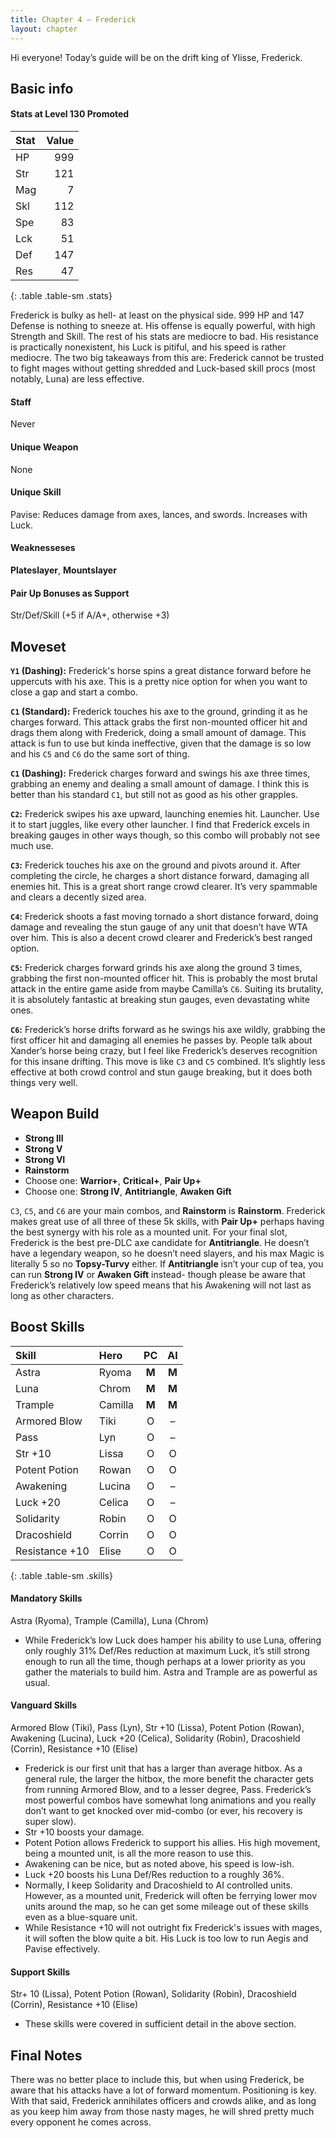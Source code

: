 ```yaml
---
title: Chapter 4 — Frederick
layout: chapter
---
```


Hi everyone! Today’s guide will be on the drift king of Ylisse, Frederick.

## Basic info

#### Stats at Level 130 Promoted

| Stat | Value |
| :--- | ----: |
| HP   |   999 |
| Str  |   121 |
| Mag  |     7 |
| Skl  |   112 |
| Spe  |    83 |
| Lck  |    51 |
| Def  |   147 |
| Res  |    47 |
{: .table .table-sm .stats}

Frederick is bulky as hell- at least on the physical side. 999 HP and 147 Defense is nothing to sneeze at. His offense is equally powerful, with high Strength and Skill. The rest of his stats are mediocre to bad. His resistance is practically nonexistent, his Luck is pitiful, and his speed is rather mediocre. The two big takeaways from this are: Frederick cannot be trusted to fight mages without getting shredded and Luck-based skill procs (most notably, Luna) are less effective.

#### Staff

Never

#### Unique Weapon

None

#### Unique Skill

Pavise: Reduces damage from axes, lances, and swords. Increases with Luck.

#### Weaknesseses

**Plateslayer**, **Mountslayer**

#### Pair Up Bonuses as Support

Str/Def/Skill (+5 if A/A+, otherwise +3)

## Moveset

**`Y1` (Dashing):** Frederick's horse spins a great distance forward before he uppercuts with his axe. This is a pretty nice option for when you want to close a gap and start a combo.

**`C1` (Standard):** Frederick touches his axe to the ground, grinding it as he charges forward. This attack grabs the first non-mounted officer hit and drags them along with Frederick, doing a small amount of damage. This attack is fun to use but kinda ineffective, given that the damage is so low and his `C5` and `C6` do the same sort of thing.

**`C1` (Dashing):** Frederick charges forward and swings his axe three times, grabbing an enemy and dealing a small amount of damage. I think this is better than his standard `C1`, but still not as good as his other grapples.

**`C2`:** Frederick swipes his axe upward, launching enemies hit. Launcher. Use it to start juggles, like every other launcher. I find that Frederick excels in breaking gauges in other ways though, so this combo will probably not see much use.

**`C3`:** Frederick touches his axe on the ground and pivots around it. After completing the circle, he charges a short distance forward, damaging all enemies hit. This is a great short range crowd clearer. It’s very spammable and clears a decently sized area.

**`C4`:** Frederick shoots a fast moving tornado a short distance forward, doing damage and revealing the stun gauge of any unit that doesn’t have WTA over him. This is also a decent crowd clearer and Frederick’s best ranged option.

**`C5`:** Frederick charges forward grinds his axe along the ground 3 times, grabbing the first non-mounted officer hit. This is probably the most brutal attack in the entire game aside from maybe Camilla’s `C6`. Suiting its brutality, it is absolutely fantastic at breaking stun gauges, even devastating white ones.

**`C6`:** Frederick’s horse drifts forward as he swings his axe wildly, grabbing the first officer hit and damaging all enemies he passes by. People talk about Xander’s horse being crazy, but I feel like Frederick’s deserves recognition for this insane drifting. This move is like `C3` and `C5` combined. It’s slightly less effective at both crowd control and stun gauge breaking, but it does both things very well.

## Weapon Build

- **Strong III**
- **Strong V**
- **Strong VI**
- **Rainstorm**
- Choose one: **Warrior+**, **Critical+**, **Pair Up+**
- Choose one: **Strong IV**, **Antitriangle**, **Awaken Gift**

`C3`, `C5`, and `C6` are your main combos, and **Rainstorm** is **Rainstorm**. Frederick makes great use of all three of these 5k skills, with **Pair Up+** perhaps having the best synergy with his role as a mounted unit. For your final slot, Frederick is the best pre-DLC axe candidate for **Antitriangle**. He doesn’t have a legendary weapon, so he doesn’t need slayers, and his max Magic is literally 5 so no **Topsy-Turvy** either. If **Antitriangle** isn’t your cup of tea, you can run **Strong IV** or **Awaken Gift** instead- though please be aware that Frederick’s relatively low speed means that his Awakening will not last as long as other characters.

## Boost Skills

| Skill          | Hero        |  PC   |  AI   |
| :------------- | :---------- | :---: | :---: |
| Astra          | Ryoma       | **M** | **M** |
| Luna           | Chrom       | **M** | **M** |
| Trample        | Camilla     | **M** | **M** |
| Armored Blow   | Tiki        |   O   |   –   |
| Pass           | Lyn         |   O   |   –   |
| Str +10        | Lissa       |   O   |   O   |
| Potent Potion  | Rowan       |   O   |   O   |
| Awakening      | Lucina      |   O   |   –   |
| Luck +20       | Celica      |   O   |   –   |
| Solidarity     | Robin       |   O   |   O   |
| Dracoshield    | Corrin      |   O   |   O   |
| Resistance +10 | Elise       |   O   |   O   |
{: .table .table-sm .skills}

#### Mandatory Skills

Astra (Ryoma), Trample (Camilla), Luna (Chrom)

- While Frederick’s low Luck does hamper his ability to use Luna, offering only roughly 31% Def/Res reduction at maximum Luck, it’s still strong enough to run all the time, though perhaps at a lower priority as you gather the materials to build him. Astra and Trample are as powerful as usual.

#### Vanguard Skills

Armored Blow (Tiki), Pass (Lyn), Str +10 (Lissa), Potent Potion (Rowan), Awakening (Lucina), Luck +20 (Celica), Solidarity (Robin), Dracoshield (Corrin), Resistance +10 (Elise)

- Frederick is our first unit that has a larger than average hitbox. As a general rule, the larger the hitbox, the more benefit the character gets from running Armored Blow, and to a lesser degree, Pass. Frederick’s most powerful combos have somewhat long animations and you really don’t want to get knocked over mid-combo (or ever, his recovery is super slow).
- Str +10 boosts your damage.
- Potent Potion allows Frederick to support his allies. His high movement, being a mounted unit, is all the more reason to use this.
- Awakening can be nice, but as noted above, his speed is low-ish.
- Luck +20 boosts his Luna Def/Res reduction to a roughly 36%.
- Normally, I keep Solidarity and Dracoshield to AI controlled units. However, as a mounted unit, Frederick will often be ferrying lower mov units around the map, so he can get some mileage out of these skills even as a blue-square unit.
- While Resistance +10 will not outright fix Frederick's issues with mages, it will soften the blow quite a bit. His Luck is too low to run Aegis and Pavise effectively.

#### Support Skills

Str+ 10 (Lissa), Potent Potion (Rowan), Solidarity (Robin), Dracoshield (Corrin), Resistance +10 (Elise)

- These skills were covered in sufficient detail in the above section.

## Final Notes

There was no better place to include this, but when using Frederick, be aware that his attacks have a lot of forward momentum. Positioning is key. With that said, Frederick annihilates officers and crowds alike, and as long as you keep him away from those nasty mages, he will shred pretty much every opponent he comes across.

